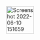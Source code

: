 <img width="74" alt="Screenshot 2022-06-10 151659" src="https://user-images.githubusercontent.com/74321262/173136108-c6f72cb4-1930-4848-9a06-663590b16ccb.png">
